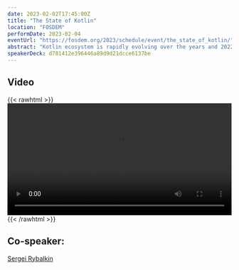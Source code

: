 ```yaml
---
date: 2023-02-02T17:45:00Z
title: "The State of Kotlin"
location: "FOSDEM"
performDate: 2023-02-04
eventUrl: "https://fosdem.org/2023/schedule/event/the_state_of_kotlin/"
abstract: "Kotlin ecosystem is rapidly evolving over the years and 2022 was not an exception. Let's gather to recap everything that happened with Kotlin in the past year and to have a closer look at the language roadmap: from the new K2 compiler, to stable Kotlin Multiplatform and beyond."
speakerDeck: d781412e396446a89d9d21dcce6137be
---
```


## Video 

{{< rawhtml >}}
<br>
<video controls width="100%">
	<source src="https://mirror.librelabucm.org/fosdem/2023/UB5.230/the_state_of_kotlin.webm" type="video/webm"> 
</video>
{{< /rawhtml >}}


## Co-speaker:

[Sergei Rybalkin](https://twitter.com/lightdelay)